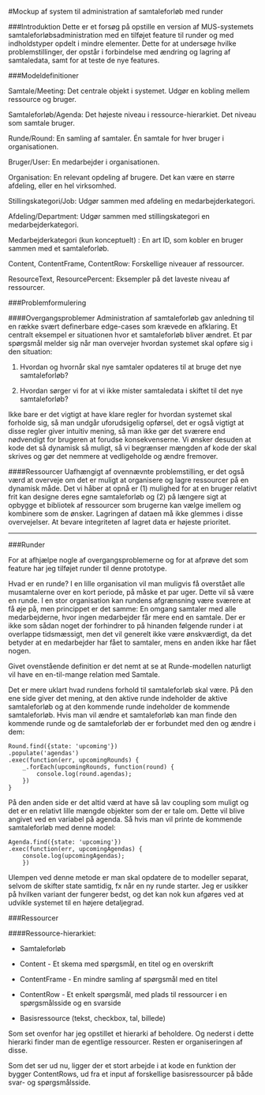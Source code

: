 #Mockup af system til administration af samtaleforløb med runder

###Introduktion
Dette er et forsøg på opstille en version af MUS-systemets samtaleforløbsadministration med en tilføjet feature til runder og med indholdstyper opdelt i mindre elementer. Dette for at undersøge hvilke problemstillinger, der opstår i forbindelse med ændring og lagring af samtaledata, samt for at teste de nye features.
	
	
###Modeldefinitioner

Samtale/Meeting: Det centrale objekt i systemet. Udgør en kobling mellem ressource og bruger.
	

Samtaleforløb/Agenda: Det højeste niveau i ressource-hierarkiet. Det niveau som samtale bruger.
	

Runde/Round: En samling af samtaler. Én samtale for hver bruger i organisationen.
	

Bruger/User: En medarbejder i organisationen.
	

Organisation: En relevant opdeling af brugere. Det kan være en større afdeling, eller en hel virksomhed.
	

Stillingskategori/Job: Udgør sammen med afdeling en medarbejderkategori.


Afdeling/Department: Udgør sammen med stillingskategori en medarbejderkategori.
	

Medarbejderkategori (kun konceptuelt)	: En art ID, som kobler en bruger sammen med et samtaleforløb.
	

Content, ContentFrame, ContentRow: Forskellige niveauer af ressourcer.
	

ResourceText, ResourcePercent: Eksempler på det laveste niveau af ressourcer.
	
	
###Problemformulering

####Overgangsproblemer
Administration af samtaleforløb gav anledning til en række svært definerbare edge-cases som krævede en afklaring.
Et centralt eksempel er situationen hvor et samtaleforløb bliver ændret. Et par spørgsmål melder sig når man overvejer hvordan systemet skal opføre sig i den situation:
	
1. Hvordan og hvornår skal nye samtaler opdateres til at bruge det nye samtaleforløb?
	
2. Hvordan sørger vi for at vi ikke mister samtaledata i skiftet til det nye samtaleforløb?
			
Ikke bare er det vigtigt at have klare regler for hvordan systemet skal forholde sig, så man undgår uforudsigelig opførsel, det er også vigtigt at disse regler giver intuitiv mening, så man ikke gør det sværere end nødvendigt for brugeren at forudse konsekvenserne. 
Vi ønsker desuden at kode det så dynamisk så muligt, så vi begrænser mængden af kode der skal skrives og gør det nemmere at vedligeholde og ændre fremover.

####Ressourcer
Uafhængigt af ovennævnte problemstilling, er det også værd at overveje om det er muligt at organisere og lagre ressourcer på en dynamisk måde.
Det vi håber at opnå er (1) mulighed for at en bruger relativt frit kan designe deres egne samtaleforløb og (2) på længere sigt at opbygge et bibliotek af ressourcer som brugerne kan vælge imellem og kombinere som de ønsker.
Lagringen af dataen må ikke glemmes i disse overvejelser. At bevare integriteten af lagret data er højeste prioritet.
	
---	
		
###Runder
	
For at afhjælpe nogle af overgangsproblemerne og for at afprøve det som feature har jeg tilføjet runder til denne prototype.
	
Hvad er en runde? I en lille organisation vil man muligvis få overstået alle musamtalerne over en kort periode, på måske et par uger. Dette vil så være en runde.
I en stor organisation kan rundens afgrænsning være sværere at få øje på, men princippet er det samme: En omgang samtaler med alle medarbejderne, hvor ingen medarbejder får mere end en samtale. Der er ikke som sådan noget der forhindrer to på hinanden følgende runder i at overlappe tidsmæssigt, men det vil generelt ikke være ønskværdigt, da det betyder at en medarbejder har fået to samtaler, mens en anden ikke har fået nogen.
	
Givet ovenstående definition er det nemt at se at Runde-modellen naturligt vil have en en-til-mange relation med Samtale.

Det er mere uklart hvad rundens forhold til samtaleforløb skal være. På den ene side giver det mening, at den aktive runde indeholder de aktive samtaleforløb og at den kommende runde indeholder de kommende samtaleforløb. Hvis man vil ændre et samtaleforløb kan man finde den kommende runde og de samtaleforløb der er forbundet med den og ændre i dem:

	Round.find({state: 'upcoming'})
	.populate('agendas')
	.exec(function(err, upcomingRounds) {
		_.forEach(upcomingRounds, function(round) {
			console.log(round.agendas);
		}) 
	} 
   
På den anden side er det altid værd at have så lav coupling som muligt og det er en relativt lille mængde objekter som der er tale om. Dette vil blive angivet ved en variabel på agenda. Så hvis man vil printe de kommende samtaleforløb med denne model:

	Agenda.find({state: 'upcoming'})
	.exec(function(err, upcomingAgendas) {
		console.log(upcomingAgendas);
		})  

Ulempen ved denne metode er man skal opdatere de to modeller separat, selvom de skifter state samtidig, fx når en ny runde starter. Jeg er usikker på hvilken variant der fungerer bedst, og det kan nok kun afgøres ved at udvikle systemet til en højere detaljegrad.


###Ressourcer
	
####Ressource-hierarkiet:

-	Samtaleforløb

- Content - Et skema med spørgsmål, en titel og en overskrift

-	ContentFrame - En mindre samling af spørgsmål med en titel

-	ContentRow - Et enkelt spørgsmål, med plads til ressourcer i en spørgsmålsside og en svarside

-	Basisressource (tekst, checkbox, tal, billede)


Som set ovenfor har jeg opstillet et hierarki af beholdere. Og nederst i dette hierarki finder man de egentlige ressourcer. Resten er organiseringen af disse.

Som det ser ud nu, ligger der et stort arbejde i at kode en funktion der bygger ContentRows, ud fra et input af forskellige basisressourcer på både svar- og spørgsmålsside.
	
